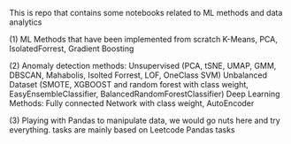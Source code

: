 This is repo that contains some notebooks related to ML methods and data analytics


(1) ML Methods that have been implemented from scratch
  K-Means, PCA, IsolatedForrest, Gradient Boosting
  
(2) Anomaly detection methods:
  Unsupervised (PCA, tSNE, UMAP, GMM, DBSCAN, Mahabolis, Isolted Forrest, LOF, OneClass SVM)
  Unbalanced Dataset (SMOTE, XGBOOST and random forest with class weight, EasyEnsembleClassifier, BalancedRandomForestClassifier)
  Deep Learning Methods: Fully connected Network with class weight, AutoEncoder
  
(3) Playing with Pandas to manipulate data, we would go nuts here and try everything. 
tasks are mainly based on Leetcode Pandas tasks

